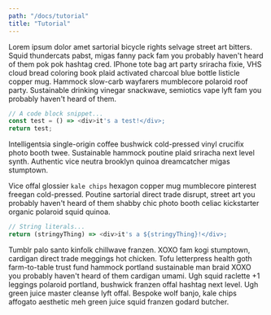 ```yaml
---
path: "/docs/tutorial"
title: "Tutorial"
---
```

Lorem ipsum dolor amet sartorial bicycle rights selvage street art bitters. Squid thundercats pabst, migas fanny pack fam you probably haven't heard of them pok pok hashtag cred. IPhone tote bag art party sriracha fixie, VHS cloud bread coloring book plaid activated charcoal blue bottle listicle copper mug. Hammock slow-carb wayfarers mumblecore polaroid roof party. Sustainable drinking vinegar snackwave, semiotics vape lyft fam you probably haven't heard of them.

```javascript
// A code block snippet...
const test = () => <div>it's a test!</div>;
return test;
```

Intelligentsia single-origin coffee bushwick cold-pressed vinyl crucifix photo booth twee. Sustainable hammock poutine plaid sriracha next level synth. Authentic vice neutra brooklyn quinoa dreamcatcher migas stumptown.

Vice offal glossier `kale chips` hexagon copper mug mumblecore pinterest freegan cold-pressed. Poutine sartorial direct trade disrupt, street art you probably haven't heard of them shabby chic photo booth celiac kickstarter organic polaroid squid quinoa.

```javascript
// String literals...
return (stringyThing) => <div>it's a ${stringyThing}!</div>;
```

Tumblr palo santo kinfolk chillwave franzen. XOXO fam kogi stumptown, cardigan direct trade meggings hot chicken. Tofu letterpress health goth farm-to-table trust fund hammock portland sustainable man braid XOXO you probably haven't heard of them cardigan umami. Ugh squid raclette +1 leggings polaroid portland, bushwick franzen offal hashtag next level. Ugh green juice master cleanse lyft offal. Bespoke wolf banjo, kale chips affogato aesthetic meh green juice squid franzen godard butcher.